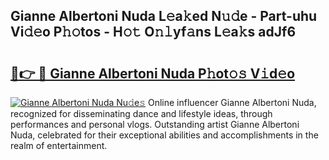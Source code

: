 ## Gianne Albertoni Nuda L𝚎a𝚔ed N𝚞𝚍e - Part-uhu Vi𝚍𝚎o P𝚑𝚘tos - H𝚘𝚝 O𝚗𝚕yf𝚊ns L𝚎a𝚔s adJf6

# <h2><a href="http://kfdjxg.oniu.top/?m=Gianne+Albertoni+Nuda">🔗👉 🔴 Gianne Albertoni Nuda P𝚑ot𝚘𝚜 V𝚒d𝚎o</a></h2>

[![Gianne Albertoni Nuda Nu𝚍e𝚜](https://i.imgur.com/0qMVB7G.gif)](http://kfdjxg.oniu.top/?m=Gianne+Albertoni+Nuda)
Online influencer Gianne Albertoni Nuda, recognized for disseminating dance and lifestyle ideas, through performances and personal vlogs. Outstanding artist Gianne Albertoni Nuda, celebrated for their exceptional abilities and accomplishments in the realm of entertainment.  
